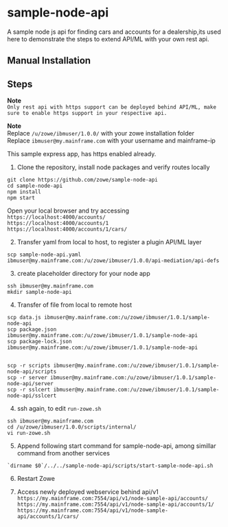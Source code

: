 # sample-node-api  
A sample node js api for finding cars and accounts for a dealership,its used here to demonstrate the steps to extend API/ML with your own rest api.     

## Manual Installation 

## Steps

**Note**  
`Only rest api with https support can be deployed behind API/ML, make sure to enable https support in your respective api.
` 


**Note**  
Replace `/u/zowe/ibmuser/1.0.0/` with your zowe installation folder    
Replace `ibmuser@my.mainframe.com` with your username and mainframe-ip    


This sample express app, has https enabled already.    

1) Clone the repository, install node packages  and verify routes locally

``` 
git clone https://github.com/zowe/sample-node-api
cd sample-node-api
npm install
npm start
```

Open your local browser and try accessing     
`https://localhost:4000/accounts/`   
`https://localhost:4000/accounts/1`   
`https://localhost:4000/accounts/1/cars/`   

2) Transfer yaml from local to host, to register a plugin API/ML layer

```
scp sample-node-api.yaml ibmuser@my.mainframe.com:/u/zowe/ibmuser/1.0.0/api-mediation/api-defs
```

3) create placeholder directory for your node app  

```
ssh ibmuser@my.mainframe.com
mkdir sample-node-api

```

4) Transfer of file from local to remote host
```
scp data.js ibmuser@my.mainframe.com:/u/zowe/ibmuser/1.0.1/sample-node-api
scp package.json ibmuser@my.mainframe.com:/u/zowe/ibmuser/1.0.1/sample-node-api
scp package-lock.json ibmuser@my.mainframe.com:/u/zowe/ibmuser/1.0.1/sample-node-api


scp -r scripts ibmuser@my.mainframe.com:/u/zowe/ibmuser/1.0.1/sample-node-api/scripts
scp -r server ibmuser@my.mainframe.com:/u/zowe/ibmuser/1.0.1/sample-node-api/server
scp -r sslcert ibmuser@my.mainframe.com:/u/zowe/ibmuser/1.0.1/sample-node-api/sslcert
```

4) ssh again, to edit `run-zowe.sh` 

```
ssh ibmuser@my.mainframe.com
cd /u/zowe/ibmuser/1.0.0/scripts/internal/
vi run-zowe.sh
```

5) Append following start command for sample-node-api, among simillar command from another services

```
`dirname $0`/../../sample-node-api/scripts/start-sample-node-api.sh
```

6) Restart Zowe

7) Access newly deployed webservice behind api/v1         
`https://my.mainframe.com:7554/api/v1/node-sample-api/accounts/`           
`https://my.mainframe.com:7554/api/v1/node-sample-api/accounts/1/`           
`https://my.mainframe.com:7554/api/v1/node-sample-api/accounts/1/cars/`           



